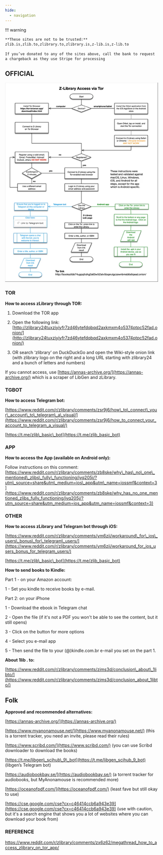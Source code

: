 ```yaml
---
hide:
  - navigation
---
```


!!! warning

    **These sites are not to be trusted:** zlib.is,zlib.to,zlibrary.to,zlibrary.is,z-lib.is,z-lib.to

    If you’ve donated to any of the sites above, call the bank to request a chargeback as they use Stripe for processing


##  OFFICIAL

![](./wbds5jaenp1a1.webp) 

### TOR

**How to access zLibrary through TOR:**

1. Download the TOR app
    
2. Open the following link: [http://zlibrary24tuxziyiyfr7zd46ytefdqbqd2axkmxm4o5374ptpc52fad.onion/](http://zlibrary24tuxziyiyfr7zd46ytefdqbqd2axkmxm4o5374ptpc52fad.onion/)
    
3. OR search ‘zlibrary’ on DuckDuckGo and open the Wiki-style onion link (with zlibrary logo on the right and a long URL starting with zlibrary24 and a bunch of letters and numbers)
    

If you cannot access, use [https://annas-archive.org/](https://annas-archive.org/) which is a scraper of LibGen and zLibrary.


### TGBOT

**How to access Telegram bot:**

[https://www.reddit.com/r/zlibrary/comments/zsr9j6/how\_to\_connect\_your\_account\_to\_telegram\_a\_visual/](https://www.reddit.com/r/zlibrary/comments/zsr9j6/how_to_connect_your_account_to_telegram_a_visual/)

[https://t.me/zlib\_basic\_bot](https://t.me/zlib_basic_bot)



### APP

**How to access the App (available on Android only):**

Follow instructions on this comment: [https://www.reddit.com/r/zlibrary/comments/zb8ske/why\_has\_no\_one\_mentioned\_zlibs\_fully\_functioning/iyq205j/?utm\_source=share&utm\_medium=ios\_app&utm\_name=iossmf&context=3](https://www.reddit.com/r/zlibrary/comments/zb8ske/why_has_no_one_mentioned_zlibs_fully_functioning/iyq205j/?utm_source=share&utm_medium=ios_app&utm_name=iossmf&context=3)


### OTHER



**How to access zLibrary and Telegram bot through iOS:**

[https://www.reddit.com/r/zlibrary/comments/ym6zii/workaround\_for\_ios\_users\_bonus\_for\_telegram\_users/](https://www.reddit.com/r/zlibrary/comments/ym6zii/workaround_for_ios_users_bonus_for_telegram_users/)

[https://t.me/zlib\_basic\_bot](https://t.me/zlib_basic_bot)


**How to send books to Kindle:**

Part 1 - on your Amazon account:

1 - Set you kindle to receive books by e-mail.

Part 2: on your iPhone

1 - Download the ebook in Telegram chat

2 - Open the file (if it's not a PDF you won't be able to see the content, but it still opens)

3 - Click on the button for more options

4 - Select you e-mail app

5 - Then send the file to your (@)kindle.com.br e-mail you set on the part 1.

**About 1lib . to:**

[https://www.reddit.com/r/zlibrary/comments/zims3d/conclusion\_about\_1libto/](https://www.reddit.com/r/zlibrary/comments/zims3d/conclusion_about_1libto/)

  
## Folk


**Approved and recommended alternatives:**

[https://annas-archive.org/](https://annas-archive.org/)

[https://www.myanonamouse.net/](https://www.myanonamouse.net/) (this is a torrent tracker, you need an invite, please read their rules)

[https://www.scribd.com/](https://www.scribd.com/) (you can use Scribd downloader to download the books)

[https://t.me/libgen\_scihub\_9\_bot](https://t.me/libgen_scihub_9_bot) (libgen’s Telegram bot)

[https://audiobookbay.se/](https://audiobookbay.se/) (a torrent tracker for audiobooks, but MyAnonamouse is recommended more)

[https://oceanofpdf.com/](https://oceanofpdf.com/) (least fave but still okay to use)

[https://cse.google.com/cse?cx=c46414ccb6a943e39](https://cse.google.com/cse?cx=c46414ccb6a943e39) (use with caution, but it's a search engine that shows you a lot of websites where you can download your book from)

### REFERENCE

https://www.reddit.com/r/zlibrary/comments/zx6z62/megathread_how_to_access_zlibrary_on_tor_app/

